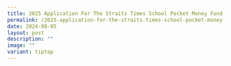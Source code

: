 ```yaml
---
title: 2025 Application For The Straits Times School Pocket Money Fund
permalink: /2025-application-for-the-straits-times-school-pocket-money-fund/
date: 2024-08-05
layout: post
description: ""
image: ""
variant: tiptap
---
```

